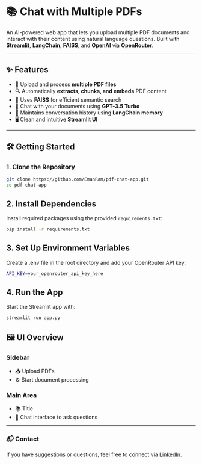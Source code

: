 # 📚 Chat with Multiple PDFs

An AI-powered web app that lets you upload multiple PDF documents and interact with their content using natural language questions. Built with **Streamlit**, **LangChain**, **FAISS**, and **OpenAI** via **OpenRouter**.

---

## ✨ Features

- 📄 Upload and process **multiple PDF files**
- 🔍 Automatically **extracts, chunks, and embeds** PDF content
- 🧠 Uses **FAISS** for efficient semantic search
- 💬 Chat with your documents using **GPT-3.5 Turbo**
- 🧵 Maintains conversation history using **LangChain memory**
- 🖥️ Clean and intuitive **Streamlit UI**

---

## 🛠️ Getting Started

### 1. Clone the Repository

```bash
git clone https://github.com/EmanRam/pdf-chat-app.git
cd pdf-chat-app
```

## 2. Install Dependencies

Install required packages using the provided `requirements.txt`:

```bash
pip install -r requirements.txt
```

## 3. Set Up Environment Variables

Create a .env file in the root directory and add your OpenRouter API key:

```bash
API_KEY=your_openrouter_api_key_here
```

## 4. Run the App

Start the Streamlit app with:

```bash
streamlit run app.py
```

## 🖼️ UI Overview

### Sidebar
- 📥 Upload PDFs  
- ⚙️ Start document processing

### Main Area
- 📚 Title  
- 💬 Chat interface to ask questions

---

### 📬 Contact

If you have suggestions or questions, feel free to connect via [LinkedIn](https://www.linkedin.com/in/eman-ramzy-6976091b4/).
